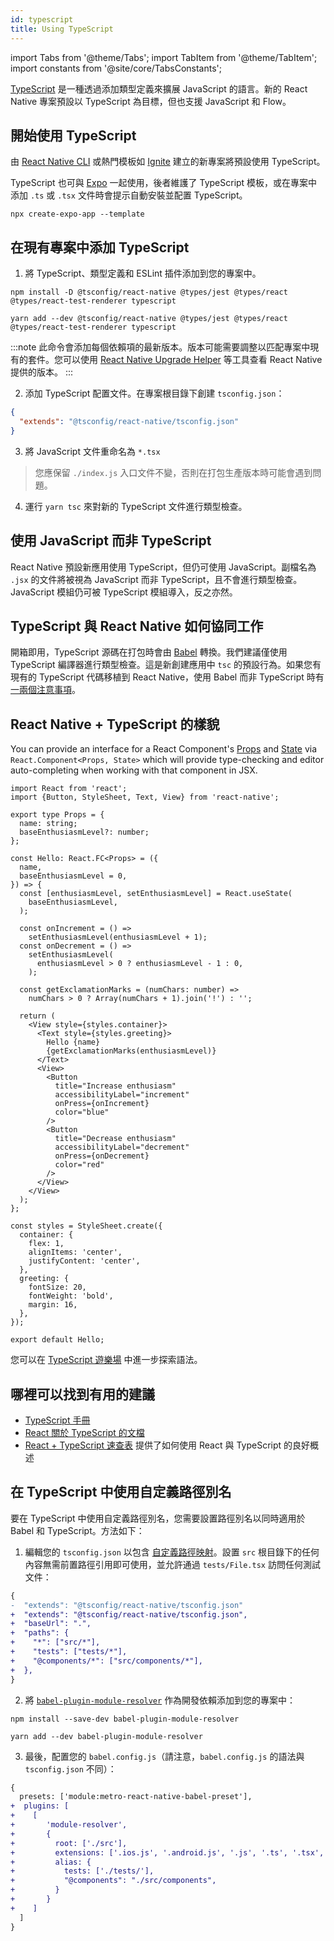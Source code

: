 ```yaml
---
id: typescript
title: Using TypeScript
---
```


import Tabs from '@theme/Tabs'; import TabItem from '@theme/TabItem'; import constants from '@site/core/TabsConstants';

[TypeScript][ts] 是一種透過添加類型定義來擴展 JavaScript 的語言。新的 React Native 專案預設以 TypeScript 為目標，但也支援 JavaScript 和 Flow。

## 開始使用 TypeScript

由 [React Native CLI](/docs/environment-setup#creating-a-new-application) 或熱門模板如 [Ignite][ignite] 建立的新專案將預設使用 TypeScript。

TypeScript 也可與 [Expo][expo] 一起使用，後者維護了 TypeScript 模板，或在專案中添加 `.ts` 或 `.tsx` 文件時會提示自動安裝並配置 TypeScript。

```shell
npx create-expo-app --template
```

## 在現有專案中添加 TypeScript

1. 將 TypeScript、類型定義和 ESLint 插件添加到您的專案中。

<Tabs groupId="package-manager" queryString defaultValue={constants.defaultPackageManager} values={constants.packageManagers}>
<TabItem value="npm">

```shell
npm install -D @tsconfig/react-native @types/jest @types/react @types/react-test-renderer typescript
```

</TabItem>
<TabItem value="yarn">

```shell
yarn add --dev @tsconfig/react-native @types/jest @types/react @types/react-test-renderer typescript
```

</TabItem>
</Tabs>

:::note
此命令會添加每個依賴項的最新版本。版本可能需要調整以匹配專案中現有的套件。您可以使用 [React Native Upgrade Helper](https://react-native-community.github.io) 等工具查看 React Native 提供的版本。
:::

2. 添加 TypeScript 配置文件。在專案根目錄下創建 `tsconfig.json`：

```json
{
  "extends": "@tsconfig/react-native/tsconfig.json"
}
```

3. 將 JavaScript 文件重命名為 `*.tsx`

> 您應保留 `./index.js` 入口文件不變，否則在打包生產版本時可能會遇到問題。

4. 運行 `yarn tsc` 來對新的 TypeScript 文件進行類型檢查。

## 使用 JavaScript 而非 TypeScript

React Native 預設新應用使用 TypeScript，但仍可使用 JavaScript。副檔名為 `.jsx` 的文件將被視為 JavaScript 而非 TypeScript，且不會進行類型檢查。JavaScript 模組仍可被 TypeScript 模組導入，反之亦然。

## TypeScript 與 React Native 如何協同工作

開箱即用，TypeScript 源碼在打包時會由 [Babel][babel] 轉換。我們建議僅使用 TypeScript 編譯器進行類型檢查。這是新創建應用中 `tsc` 的預設行為。如果您有現有的 TypeScript 代碼移植到 React Native，使用 Babel 而非 TypeScript 時有 [一兩個注意事項][babel-7-caveats]。

## React Native + TypeScript 的樣貌

You can provide an interface for a React Component's [Props](props) and [State](state) via `React.Component<Props, State>` which will provide type-checking and editor auto-completing when working with that component in JSX.

```tsx title="components/Hello.tsx"
import React from 'react';
import {Button, StyleSheet, Text, View} from 'react-native';

export type Props = {
  name: string;
  baseEnthusiasmLevel?: number;
};

const Hello: React.FC<Props> = ({
  name,
  baseEnthusiasmLevel = 0,
}) => {
  const [enthusiasmLevel, setEnthusiasmLevel] = React.useState(
    baseEnthusiasmLevel,
  );

  const onIncrement = () =>
    setEnthusiasmLevel(enthusiasmLevel + 1);
  const onDecrement = () =>
    setEnthusiasmLevel(
      enthusiasmLevel > 0 ? enthusiasmLevel - 1 : 0,
    );

  const getExclamationMarks = (numChars: number) =>
    numChars > 0 ? Array(numChars + 1).join('!') : '';

  return (
    <View style={styles.container}>
      <Text style={styles.greeting}>
        Hello {name}
        {getExclamationMarks(enthusiasmLevel)}
      </Text>
      <View>
        <Button
          title="Increase enthusiasm"
          accessibilityLabel="increment"
          onPress={onIncrement}
          color="blue"
        />
        <Button
          title="Decrease enthusiasm"
          accessibilityLabel="decrement"
          onPress={onDecrement}
          color="red"
        />
      </View>
    </View>
  );
};

const styles = StyleSheet.create({
  container: {
    flex: 1,
    alignItems: 'center',
    justifyContent: 'center',
  },
  greeting: {
    fontSize: 20,
    fontWeight: 'bold',
    margin: 16,
  },
});

export default Hello;
```

您可以在 [TypeScript 遊樂場][tsplay] 中進一步探索語法。

## 哪裡可以找到有用的建議

- [TypeScript 手冊][ts-handbook]
- [React 關於 TypeScript 的文檔][react-ts]
- [React + TypeScript 速查表][cheat] 提供了如何使用 React 與 TypeScript 的良好概述

## 在 TypeScript 中使用自定義路徑別名

要在 TypeScript 中使用自定義路徑別名，您需要設置路徑別名以同時適用於 Babel 和 TypeScript。方法如下：

1. 編輯您的 `tsconfig.json` 以包含 [自定義路徑映射][path-map]。設置 `src` 根目錄下的任何內容無需前置路徑引用即可使用，並允許通過 `tests/File.tsx` 訪問任何測試文件：

```diff
{
-  "extends": "@tsconfig/react-native/tsconfig.json"
+  "extends": "@tsconfig/react-native/tsconfig.json",
+  "baseUrl": ".",
+  "paths": {
+    "*": ["src/*"],
+    "tests": ["tests/*"],
+    "@components/*": ["src/components/*"],
+  },
}
```

2. 將 [`babel-plugin-module-resolver`][bpmr] 作為開發依賴添加到您的專案中：

<Tabs groupId="package-manager" queryString defaultValue={constants.defaultPackageManager} values={constants.packageManagers}>
<TabItem value="npm">

```shell
npm install --save-dev babel-plugin-module-resolver
```

</TabItem>
<TabItem value="yarn">

```shell
yarn add --dev babel-plugin-module-resolver
```

</TabItem>
</Tabs>

3. 最後，配置您的 `babel.config.js`（請注意，`babel.config.js` 的語法與 `tsconfig.json` 不同）：

```diff
{
  presets: ['module:metro-react-native-babel-preset'],
+  plugins: [
+    [
+       'module-resolver',
+       {
+         root: ['./src'],
+         extensions: ['.ios.js', '.android.js', '.js', '.ts', '.tsx', '.json'],
+         alias: {
+           tests: ['./tests/'],
+           "@components": "./src/components",
+         }
+       }
+    ]
  ]
}
```

[react-ts]: https://reactjs.org/docs/static-type-checking.html#typescript

[ts]: https://www.typescriptlang.org/

[flow]: https://flow.org

[ts-template]: https://github.com/react-native-community/react-native-template-typescript

[babel]: /docs/javascript-environment#javascript-syntax-transformers

[babel-7-caveats]: https://babeljs.io/docs/en/next/babel-plugin-transform-typescript

[cheat]: https://github.com/typescript-cheatsheets/react-typescript-cheatsheet#reacttypescript-cheatsheets

[ts-handbook]: https://www.typescriptlang.org/docs/handbook/intro.html

[path-map]: https://www.typescriptlang.org/docs/handbook/module-resolution.html#path-mapping

[bpmr]: https://github.com/tleunen/babel-plugin-module-resolver

[expo]: https://expo.io

[ignite]: https://github.com/infinitered/ignite

[tsplay]: https://www.typescriptlang.org/play?strictNullChecks=false&jsx=3#code/JYWwDg9gTgLgBAJQKYEMDG8BmUIjgcilQ3wG4BYAKFEljgG8AhAVxhggDsAaOAZRgCeAGyS8AFkiQweAFSQAPaXABqwJAHcAvnGy4CRdDAC0HFDGAA3JGSpUFteILBI4ABRxgAznAC8DKnBwpiBIAFxwnjBQwBwA5hSUgQBGKJ5IAKIcMGLMnsCpIAAySFZCAPzhHMwgSUhQCZq2lGickXAAEkhCQhDhyIYAdABiAMIAPO4QXgB8vnAAFPRBKCE8KWmZ2bn5nkUlXXMADHCaAJS+s-QBcC0cbQDaSFk5eQXFpTxpMJsvO3ulAF05v0MANcqIYGYkPN1hlnts3vshKcEtdbm1OABJDhoIghLJzebnHyzL4-BG7d5deZPLavSlIuAAajgAEYUWjWvBOAARJC4pD4+B+IkXCJScn0-7U2m-RGlOCzY5lOCyinSoRwIxsuDhQ4cyicu7wWIS+RoIQrMzATgAWRQUAA1t4RVUQCMxA7PJVqrUoMTZm6PV7FXBlXAAIJQKAoATzIOeqDeFnsgYAKwgMXm+AAhPhzuF8DZDYk4EQYMwoBwFtdAmNVBoIoIRD56JFhEhPANbpCYnVNNNa4E4GM5Iomx3W+2RF3YkQpDFYgOh8OOl0evR8ARGqXV4F6MEkDu98P6KbvubLSBrXaHc6afCpVTkce92MAPRjmCD3fD+tqdQfxPOsWDYTgVz3cwYBbAAibEBVSFw1SlGCINXdA0E7PIkmAIRgEEQoUFqIQfBgmIBSFVDfxPTh3Cw1ssRxPFaVfYCbggHooFIpIhGYJAqLY98gOAsZQPYDg0OHKDYL5BC0lVR8-gEti4AwrDgBwvCCKIrpSIAE35ZismUtjaKITxPAYjhZKMmBWOAlpONIog9JMvchIgj8G0AocvIA4SDU0VFmi5CcZzmfgO3ESQYG7AwYGhK5Sx7FA+ygcIktXTARHkcJWS4IcUDw2IOExBKQG9OAYMwrI6hggrfzTXJzEwAQRk4BKsnCaraTq65NAawI5xixcMqHTAOt4YAAC8wjgAAmQ5BuHCasgAdSQYBYjEGBCySDi9PwZbAmvKBYhiPKADZloGqgzmC+xoHgAzMBQZghHgTpuggBIgA